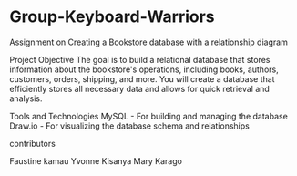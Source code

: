 # Group-Keyboard-Warriors
Assignment on Creating a Bookstore database with a relationship diagram

Project Objective
The goal is to build a relational database that stores information about the bookstore's operations, including books, authors, customers, orders, shipping, and more. You will create a database that efficiently stores all necessary data and allows for quick retrieval and analysis.

Tools and Technologies
MySQL - For building and managing the database
Draw.io - For visualizing the database schema and relationships




contributors

Faustine kamau
Yvonne Kisanya
Mary Karago

